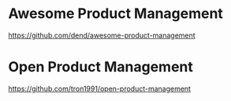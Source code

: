 # Awesome Product Management
https://github.com/dend/awesome-product-management

# Open Product Management
https://github.com/tron1991/open-product-management

